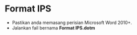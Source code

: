 # Format IPS
- Pastikan anda memasang perisian Microsoft Word 2010+.
- Jalankan fail bernama **Format IPS.dotm**
